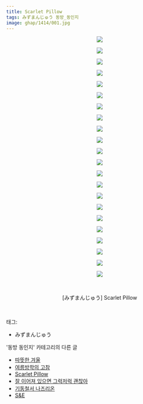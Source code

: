 ```yaml
---
title: Scarlet Pillow
tags: みずまんじゅう 동방_동인지
image: ghap/1414/001.jpg
---
```

<div class="article">
<p style="text-align: center; clear: none; float: none;"><img src="{{ site.nasurl }}/ghap/1414/001.jpg"/></p>
<p style="text-align: center; clear: none; float: none;"><img src="{{ site.nasurl }}/ghap/1414/002.jpg"/></p>
<p style="text-align: center; clear: none; float: none;"><img src="{{ site.nasurl }}/ghap/1414/003.jpg"/></p>
<p style="text-align: center; clear: none; float: none;"><img src="{{ site.nasurl }}/ghap/1414/004.jpg"/></p>
<p style="text-align: center; clear: none; float: none;"><img src="{{ site.nasurl }}/ghap/1414/005.jpg"/></p>
<p style="text-align: center; clear: none; float: none;"><img src="{{ site.nasurl }}/ghap/1414/006.jpg"/></p>
<p style="text-align: center; clear: none; float: none;"><img src="{{ site.nasurl }}/ghap/1414/007.jpg"/></p>
<p style="text-align: center; clear: none; float: none;"><img src="{{ site.nasurl }}/ghap/1414/008.jpg"/></p>
<p style="text-align: center; clear: none; float: none;"><img src="{{ site.nasurl }}/ghap/1414/009.jpg"/></p>
<p style="text-align: center; clear: none; float: none;"><img src="{{ site.nasurl }}/ghap/1414/010.jpg"/></p>
<p style="text-align: center; clear: none; float: none;"><img src="{{ site.nasurl }}/ghap/1414/011.jpg"/></p>
<p style="text-align: center; clear: none; float: none;"><img src="{{ site.nasurl }}/ghap/1414/012.jpg"/></p>
<p style="text-align: center; clear: none; float: none;"><img src="{{ site.nasurl }}/ghap/1414/013.jpg"/></p>
<p style="text-align: center; clear: none; float: none;"><img src="{{ site.nasurl }}/ghap/1414/014.jpg"/></p>
<p style="text-align: center; clear: none; float: none;"><img src="{{ site.nasurl }}/ghap/1414/015.jpg"/></p>
<p style="text-align: center; clear: none; float: none;"><img src="{{ site.nasurl }}/ghap/1414/016.jpg"/></p>
<p style="text-align: center; clear: none; float: none;"><img src="{{ site.nasurl }}/ghap/1414/017.jpg"/></p>
<p style="text-align: center; clear: none; float: none;"><img src="{{ site.nasurl }}/ghap/1414/018.jpg"/></p>
<p style="text-align: center; clear: none; float: none;"><img src="{{ site.nasurl }}/ghap/1414/019.jpg"/></p>
<p style="text-align: center; clear: none; float: none;"><img src="{{ site.nasurl }}/ghap/1414/020.jpg"/></p>
<p style="text-align: center; clear: none; float: none;"><img src="{{ site.nasurl }}/ghap/1414/021.jpg"/></p>
<p style="text-align: center; clear: none; float: none;"><img src="{{ site.nasurl }}/ghap/1414/022.jpg"/></p>
<p style="text-align: center; clear: none; float: none;"><br/></p>
<p style="text-align: center; clear: none; float: none;">[みずまんじゅう] Scarlet Pillow</p>
<p><br/></p>
</div><div class="tagTrail">
<p>태그: </p>
<ul>
<li>みずまんじゅう</li>
</ul>
</div><div class="another">
<p>'동방 동인지' 카테고리의 다른 글</p>
<ul>
<li><a href="/2016-08-08-ghap_1417">따뜻한 겨울</a></li>
<li><a href="/2016-08-08-ghap_1415">여름방학의 고참</a></li>
<li><a href="/2016-08-08-ghap_1414">Scarlet Pillow</a></li>
<li><a href="/2016-08-08-ghap_1413">잘 이어져 있으면 그럭저럭 괜찮아</a></li>
<li><a href="/2016-08-08-ghap_1412">기동철서 나즈리온</a></li>
<li><a href="/2016-08-08-ghap_1411">S&amp;E</a></li>
</ul>
</div><div class="cb_module cb_fluid">
<div class="cb_wrt cb_profile">
</div><!-- commentList close -->
</div>